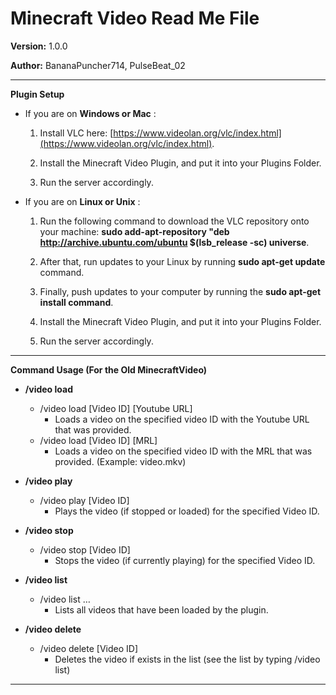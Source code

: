 # **Minecraft Video Read Me File**

**Version:** 1.0.0

**Author:** BananaPuncher714, PulseBeat_02

------------------------------------------------------------------------------------------------------------------------------------------------------------------

**Plugin Setup**

- If you are on **Windows or Mac** :

  1) Install VLC here: [https://www.videolan.org/vlc/index.html](https://www.videolan.org/vlc/index.html).

  2) Install the Minecraft Video Plugin, and put it into your Plugins Folder.

  3) Run the server accordingly.

- If you are on **Linux or Unix** :

  1) Run the following command to download the VLC repository onto your machine: **sudo add-apt-repository &quot;deb http://archive.ubuntu.com/ubuntu $(lsb\_release -sc) universe**.

  2) After that, run updates to your Linux by running **sudo apt-get update** command.

  3) Finally, push updates to your computer by running the **sudo apt-get install command**.

  4) Install the Minecraft Video Plugin, and put it into your Plugins Folder.

  5) Run the server accordingly.

------------------------------------------------------------------------------------------------------------------------------------------------------------------

**Command Usage (For the Old MinecraftVideo)** 

- **/video load**
  - /video load [Video ID] [Youtube URL]
    - Loads a video on the specified video ID with the Youtube URL that was provided.
  - /video load [Video ID] [MRL]
    - Loads a video on the specified video ID with the MRL that was provided. (Example: video.mkv)

- **/video play**
  - /video play [Video ID]
    - Plays the video (if stopped or loaded) for the specified Video ID.

- **/video stop**
  - /video stop [Video ID]
    - Stops the video (if currently playing) for the specified Video ID.

- **/video list**
  - /video list …
    - Lists all videos that have been loaded by the plugin.

- **/video delete**
  - /video delete [Video ID]
    - Deletes the video if exists in the list (see the list by typing /video list)
    
------------------------------------------------------------------------------------------------------------------------------------------------------------------
